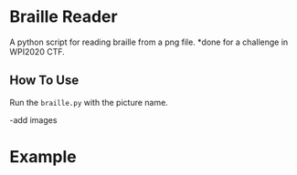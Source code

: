 # Braille Reader

A python script for reading braille from a png file.
*done for a challenge in WPI2020 CTF.


## How To Use
Run the `braille.py` with the picture name.

-add images

# Example
